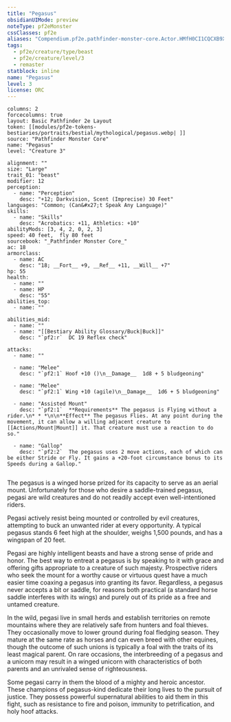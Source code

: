 ```yaml
---
title: "Pegasus"
obsidianUIMode: preview
noteType: pf2eMonster
cssClasses: pf2e
aliases: "Compendium.pf2e.pathfinder-monster-core.Actor.HMfH0CI1CQCXB9Xr" 
tags:
  - pf2e/creature/type/beast
  - pf2e/creature/level/3
  - remaster
statblock: inline
name: "Pegasus"
level: 3
license: ORC
---
```


```statblock
columns: 2
forcecolumns: true
layout: Basic Pathfinder 2e Layout
token: [[modules/pf2e-tokens-bestiaries/portraits/bestial/mythological/pegasus.webp| ]]
source: "Pathfinder Monster Core"
name: "Pegasus"
level: "Creature 3"

alignment: ""
size: "Large"
trait_01: "beast"
modifier: 12
perception:
  - name: "Perception"
    desc: "+12; Darkvision, Scent (Imprecise) 30 Feet"
languages: "Common; (Can&#x27;t Speak Any Language)"
skills:
  - name: "Skills"
    desc: "Acrobatics: +11, Athletics: +10"
abilityMods: [3, 4, 2, 0, 2, 3]
speed: 40 feet,  fly 80 feet
sourcebook: "_Pathfinder Monster Core_"
ac: 18
armorclass:
  - name: AC
    desc: "18; __Fort__ +9, __Ref__ +11, __Will__ +7"
hp: 55
health:
  - name: ""
  - name: HP
    desc: "55"
abilities_top:
  - name: ""

abilities_mid:
  - name: ""
  - name: "[[Bestiary Ability Glossary/Buck|Buck]]"
    desc: "`pf2:r`  DC 19 Reflex check"

attacks:
  - name: ""

  - name: "Melee"
    desc: "`pf2:1` Hoof +10 ()\n__Damage__  1d8 + 5 bludgeoning"

  - name: "Melee"
    desc: "`pf2:1` Wing +10 (agile)\n__Damage__  1d6 + 5 bludgeoning"

  - name: "Assisted Mount"
    desc: "`pf2:1`  **Requirements** The pegasus is Flying without a rider.\n* * *\n\n**Effect** The pegasus Flies. At any point during the movement, it can allow a willing adjacent creature to [[Actions/Mount|Mount]] it. That creature must use a reaction to do so."

  - name: "Gallop"
    desc: "`pf2:2`  The pegasus uses 2 move actions, each of which can be either Stride or Fly. It gains a +20-foot circumstance bonus to its Speeds during a Gallop."
 
```



The pegasus is a winged horse prized for its capacity to serve as an aerial mount. Unfortunately for those who desire a saddle-trained pegasus, pegasi are wild creatures and do not readily accept even well-intentioned riders.

Pegasi actively resist being mounted or controlled by evil creatures, attempting to buck an unwanted rider at every opportunity. A typical pegasus stands 6 feet high at the shoulder, weighs 1,500 pounds, and has a wingspan of 20 feet.

Pegasi are highly intelligent beasts and have a strong sense of pride and honor. The best way to entreat a pegasus is by speaking to it with grace and offering gifts appropriate to a creature of such majesty. Prospective riders who seek the mount for a worthy cause or virtuous quest have a much easier time coaxing a pegasus into granting its favor. Regardless, a pegasus never accepts a bit or saddle, for reasons both practical (a standard horse saddle interferes with its wings) and purely out of its pride as a free and untamed creature.

In the wild, pegasi live in small herds and establish territories on remote mountains where they are relatively safe from hunters and foal thieves. They occasionally move to lower ground during foal fledging season. They mature at the same rate as horses and can even breed with other equines, though the outcome of such unions is typically a foal with the traits of its least magical parent. On rare occasions, the interbreeding of a pegasus and a unicorn may result in a winged unicorn with characteristics of both parents and an unrivaled sense of righteousness.

Some pegasi carry in them the blood of a mighty and heroic ancestor. These champions of pegasus-kind dedicate their long lives to the pursuit of justice. They possess powerful supernatural abilities to aid them in this fight, such as resistance to fire and poison, immunity to petrification, and holy hoof attacks.
